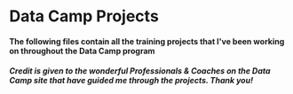 # Data Camp Projects
#### The following files contain all the training projects that I've been working on throughout the Data Camp program
##### Credit is given to the wonderful Professionals & Coaches on the Data Camp site that have guided me through the projects. Thank you!
